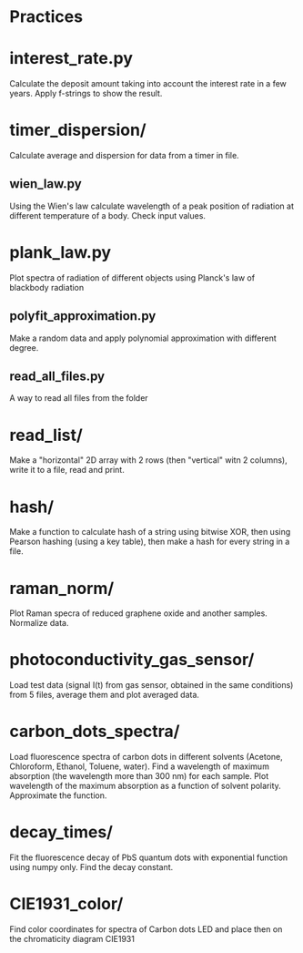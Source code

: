 # Practices 

# interest_rate.py
Calculate the deposit amount taking into account the interest rate in a few years. Apply f-strings to show the result.

# timer_dispersion/
Calculate average and dispersion for data from a timer in file.

## wien_law.py 
Using the Wien's law  calculate wavelength of a peak position of radiation at different temperature of a body. Check input values.

# plank_law.py
Plot spectra of radiation of different objects using Planck's law of blackbody radiation

## polyfit_approximation.py
Make a random data and apply polynomial approximation with different degree.

## read_all_files.py
A way to read all files from the folder

# read_list/
Make a "horizontal" 2D array with 2 rows (then "vertical" witn 2 columns), write it to a file, read and print.

# hash/
Make a function to calculate hash of a string using bitwise  XOR, then using Pearson hashing (using a key table), then make a hash for every string in a file.

# raman_norm/
Plot Raman specra of reduced graphene oxide and another samples. Normalize data.

# photoconductivity_gas_sensor/
Load test data (signal I(t) from gas sensor, obtained in the same conditions) from 5 files, average them and plot averaged data.

# carbon_dots_spectra/
Load fluorescence spectra of carbon dots in different solvents (Acetone, Chloroform, Ethanol, Toluene, water). Find a wavelength of maximum absorption (the wavelength more than 300 nm) for each sample. Plot wavelength of the maximum absorption as a function of solvent polarity. Approximate the function.

# decay_times/
Fit the fluorescence decay of PbS quantum dots with exponential function using numpy only. Find the decay constant.

# CIE1931_color/
Find color coordinates for spectra of Carbon dots LED and place then on the chromaticity diagram CIE1931
